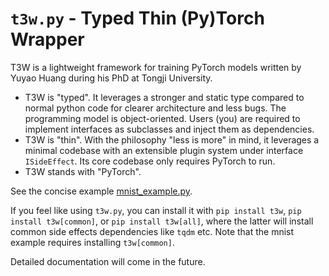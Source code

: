 # `t3w.py` - Typed Thin (Py)Torch Wrapper

T3W is a lightweight framework for training PyTorch models written by Yuyao Huang during his PhD at Tongji University.
- T3W is "typed". It leverages a stronger and static type compared to normal python code for clearer architecture and less bugs. The programming model is object-oriented. Users (you) are required to implement interfaces as subclasses and inject them as dependencies.
- T3W is "thin". With the philosophy "less is more" in mind, it leverages a minimal codebase with an extensible plugin system under interface `ISideEffect`. Its core codebase only requires PyTorch to run.
- T3W stands with "PyTorch".

See the concise example [mnist_example.py](https://github.com/tjyuyao/t3w/blob/main/mnist_example.py).

If you feel like using `t3w.py`, you can install it with `pip install t3w`, `pip install t3w[common]`, or `pip install t3w[all]`, where the latter will install common side effects dependencies like `tqdm` etc. Note that the mnist example requires installing `t3w[common]`.

Detailed documentation will come in the future.